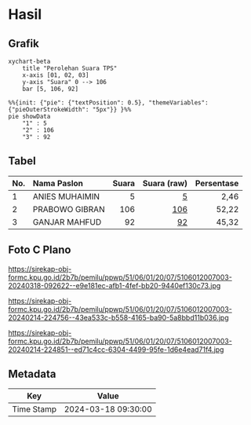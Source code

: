 # Hasil

## Grafik

```mermaid
xychart-beta
    title "Perolehan Suara TPS"
    x-axis [01, 02, 03]
    y-axis "Suara" 0 --> 106
    bar [5, 106, 92]
```

```mermaid
%%{init: {"pie": {"textPosition": 0.5}, "themeVariables": {"pieOuterStrokeWidth": "5px"}} }%%
pie showData
    "1" : 5
    "2" : 106
    "3" : 92
```

## Tabel

| No. | Nama Paslon    | Suara | Suara (raw) | Persentase |
|:--- |:-------------- | -----:| -----------:| ----------:|
| 1   | ANIES MUHAIMIN | 5     | [5][p-1]    | 2,46       |
| 2   | PRABOWO GIBRAN | 106   | [106][p-2]  | 52,22      |
| 3   | GANJAR MAHFUD  | 92    | [92][p-3]   | 45,32      |


[p-1]: https://github.com/gigit-pemilu/pemilu-2024-51-bali/blob/main/pilpres/hitung-suara/sub/51-bali/sub/06-bangli/sub/01-susut/sub/2007-tiga/sub/003-tps/sub/paslon-1.txt
[p-2]: https://github.com/gigit-pemilu/pemilu-2024-51-bali/blob/main/pilpres/hitung-suara/sub/51-bali/sub/06-bangli/sub/01-susut/sub/2007-tiga/sub/003-tps/sub/paslon-2.txt
[p-3]: https://github.com/gigit-pemilu/pemilu-2024-51-bali/blob/main/pilpres/hitung-suara/sub/51-bali/sub/06-bangli/sub/01-susut/sub/2007-tiga/sub/003-tps/sub/paslon-3.txt

## Foto C Plano

https://sirekap-obj-formc.kpu.go.id/2b7b/pemilu/ppwp/51/06/01/20/07/5106012007003-20240318-092622--e9e181ec-afb1-4fef-bb20-9440ef130c73.jpg

https://sirekap-obj-formc.kpu.go.id/2b7b/pemilu/ppwp/51/06/01/20/07/5106012007003-20240214-224756--43ea533c-b558-4165-ba90-5a8bbd11b036.jpg

https://sirekap-obj-formc.kpu.go.id/2b7b/pemilu/ppwp/51/06/01/20/07/5106012007003-20240214-224851--ed71c4cc-6304-4499-95fe-1d6e4ead71f4.jpg


## Metadata

| Key        | Value               |
| ---------- | ------------------- |
| Time Stamp | 2024-03-18 09:30:00 |



